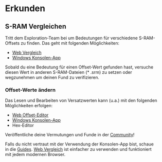 ﻿# Erkunden

## S-RAM Vergleichen
Tritt dem Exploration-Team bei um Bedeutungen für verschiedene S-RAM-Offsets zu finden.
Das geht mit folgenden Möglichkeiten:

* [Web Vergleich](comparing)
* [Windows Konsolen-App](changelog-console)

Sobald du eine Bedeutung für einen Offset-Wert gefunden hast, versuche diesen Wert in anderen S-RAM-Dateien (* .srm) zu setzen oder wegzunehmen um deinen Fund zu verifizieren.

### Offset-Werte ändern
Das Lesen und Bearbeiten von Versatzwerten kann (u.a.) mit den folgenden Möglichkeiten erfolgen:

* [Web Offset-Editor](offset-editing)
* [Windows Konsolen-App](changelog-console)
* Hex-Editor

Veröffentliche deine Vermutungen und Funde in der [Community](community)!

Falls du nicht vertraut mit der Verwendung der Konsolen-App bist, schaue in die [Guides](guides). [Web Vergleich](comparing) ist einfacher zu verwenden und funktioniert mit jedem modernen Browser.


